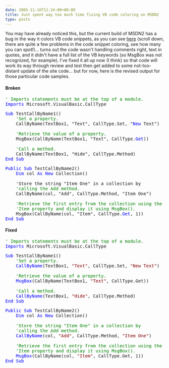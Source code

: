 ```yaml
---
date: 2005-11-16T11:24:00+00:00
title: Just spent way too much time fixing VB code coloring on MSDN2
type: posts
---
```

You may have already noticed this, but the current build of MSDN2 has a bug in the way it colors VB code snippets, as you can see [here](http://msdn2.microsoft.com/en-us/library/chsc1tx6(en-US,VS.80).aspx) (scroll down, there are quite a few problems in the code snippet coloring, see how many you can spot!)... turns out the code wasn't handling comments right, text in quotes, and it didn't have a full list of the VB keywords (so MsgBox was not recognized, for example). I've fixed it all up now (I think) so that code will work its way through review and test then get added to some not-too-distant update of the site code... but for now, here is the revised output for those particular code samples.

#### Broken

<pre class="code"><span style="color: green;">' Imports statements must be at the top of a module.</span>
<span style="color: blue;">Imports</span> Microsoft.VisualBasic.CallType</pre>

<pre class="code"><span style="color: blue;">Sub</span> TestCallByName1()
    <span style="color: green;">'Set a property.</span>
    CallByName(TextBox1, "Text", CallType.Set, "<span style="color: blue;">New</span> Text")

    <span style="color: green;">'Retrieve the value of a property.</span>
    MsgBox(CallByName(TextBox1, "Text", CallType.<span style="color: blue;">Get</span>))

    <span style="color: green;">'Call a method.</span>
    CallByName(TextBox1, "Hide", CallType.Method)
<span style="color: blue;">End Sub</span></pre>

<pre class="code"><span style="color: blue;">Public</span> <span style="color: blue;">Sub</span> TestCallByName2()
    <span style="color: blue;">Dim</span> col <span style="color: blue;">As</span> <span style="color: blue;">New</span> Collection()

    'Store the string "Item One" in a collection by
    <span style="color: green;">'calling the Add method.</span>
    CallByName(col, "Add", CallType.Method, "Item One")

    <span style="color: green;">'Retrieve the first entry from the collection using the </span>
    <span style="color: green;">'Item property and display it using MsgBox().</span>
    MsgBox(CallByName(col, "Item", CallType.<span style="color: blue;">Get</span>, 1))
<span style="color: blue;">End Sub</span></pre>

#### Fixed

<pre class="code"><span style="color: green;">' Imports statements must be at the top of a module.</span>
<span style="color: blue;">Imports</span> Microsoft.VisualBasic.CallType</pre>

<pre class="code" id="ctl00_LibFrame_MainContent_ctl11VisualBasic"><span style="color: blue;">Sub</span> TestCallByName1()
    <span style="color: green;">'Set a property.</span>
    <span style="color: blue;">CallByName</span>(TextBox1, <span style="color: maroon;">"Text"</span>, CallType.Set, <span style="color: maroon;">"New Text"</span>)

    <span style="color: green;">'Retrieve the value of a property.</span>
    <span style="color: blue;">MsgBox</span>(CallByName(TextBox1, <span style="color: maroon;">"Text"</span>, CallType.Get))

    <span style="color: green;">'Call a method.</span>
    <span style="color: blue;">CallByName</span>(TextBox1, <span style="color: maroon;">"Hide"</span>, CallType.Method)
<span style="color: blue;">End</span> <span style="color: blue;">Sub</span></pre>

<pre class="code"><span style="color: blue;">Public</span> <span style="color: blue;">Sub</span> TestCallByName2()
    <span style="color: blue;">Dim</span> col <span style="color: blue;">As</span> <span style="color: blue;">New</span> Collection()

    <span style="color: green;">'Store the string "Item One" in a collection by </span>
    <span style="color: green;">'calling the Add method.</span>
    <span style="color: blue;">CallByName</span>(col, <span style="color: maroon;">"Add"</span>, CallType.Method, <span style="color: maroon;">"Item One"</span>)

    <span style="color: green;">'Retrieve the first entry from the collection using the </span>
    <span style="color: green;">'Item property and display it using MsgBox().</span>
    <span style="color: blue;">MsgBox</span>(CallByName(col, <span style="color: maroon;">"Item"</span>, CallType.Get, 1))
<span style="color: blue;">End</span> <span style="color: blue;">Sub</span></pre>
